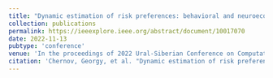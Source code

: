 ```yaml
---
title: "Dynamic estimation of risk preferences: behavioral and neuroeconomic study"
collection: publications
permalink: https://ieeexplore.ieee.org/abstract/document/10017070
date: 2022-11-13
pubtype: 'conference'
venue: 'In the proceedings of 2022 Ural-Siberian Conference on Computational Technologies in Cognitive Science, Genomics and Biomedicine (CSGB)'
citation: 'Chernov, Georgy, et al. "Dynamic estimation of risk preferences: behavioral and neuroeconomic study." 2022 IEEE International Multi-Conference on Engineering, Computer and Information Sciences (SIBIRCON). IEEE, 2022.'
---
```

<!-- You can [try demo](https://belab.herokuapp.com/demo/motion_risk_task) of application design. For app control use arrows (<- and -> choose sector; ↓ to confirm choice). -->